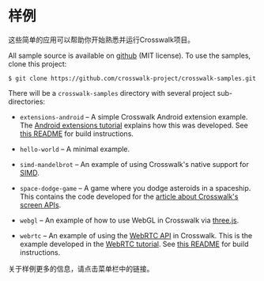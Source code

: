 # 样例

这些简单的应用可以帮助你开始熟悉并运行Crosswalk项目。

All sample source is available on [github](https://github.com/crosswalk-project/crosswalk-samples) (MIT license). To use the samples, clone this project:

```cmdline
$ git clone https://github.com/crosswalk-project/crosswalk-samples.git
```

There will be a `crosswalk-samples` directory with several project sub-directories:

*   `extensions-android` &ndash; A simple Crosswalk Android extension example. The [Android extensions tutorial](/documentation/android/android_extensions.html) explains how this was developed. See [this README](https://github.com/crosswalk-project/crosswalk-samples/blob/master/extensions-android/README.md) for build instructions.

*   `hello-world` &ndash; A minimal example.

*   `simd-mandelbrot` &ndash; An example of using Crosswalk's native support for [SIMD](https://github.com/johnmccutchan/ecmascript_simd).

*   `space-dodge-game` &ndash; A game where you dodge asteroids in a spaceship. This contains the code developed for the [article about Crosswalk's screen APIs](/documentation/tutorials/screens.html).

*   `webgl` &ndash; An example of how to use WebGL in Crosswalk via [three.js](http://threejs.org/).

*   `webrtc` &ndash; An example of using the [WebRTC API](http://www.w3.org/TR/webrtc/) in Crosswalk. This is the example developed in the [WebRTC tutorial](/documentation/tutorials/webrtc.html). See [this README](https://github.com/crosswalk-project/crosswalk-samples/blob/master/webrtc/README.md) for build instructions.

关于样例更多的信息，请点击菜单栏中的链接。
